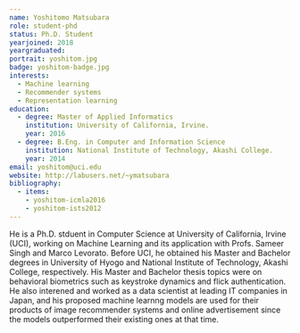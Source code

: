 ```yaml
---
name: Yoshitomo Matsubara
role: student-phd
status: Ph.D. Student
yearjoined: 2018
yeargraduated: 
portrait: yoshitom.jpg
badge: yoshitom-badge.jpg
interests:
  - Machine learning
  - Recommender systems
  - Representation learning
education:
  - degree: Master of Applied Informatics
    institution: University of California, Irvine.
    year: 2016
  - degree: B.Eng. in Computer and Information Science
    institution: National Institute of Technology, Akashi College.
    year: 2014
email: yoshitom@uci.edu
website: http://labusers.net/~ymatsubara
bibliography:
  - items:
    - yoshitom-icmla2016
    - yoshitom-ists2012
---
```


He is a Ph.D. stduent in Computer Science at University of California, Irvine (UCI), working on Machine Learning and its application with Profs. Sameer Singh and Marco Levorato. Before UCI, he obtained his Master and Bachelor degrees in University of Hyogo and National Institute of Technology, Akashi College, respectively. His Master and Bachelor thesis topics were on behavioral biometrics such as keystroke dynamics and flick authentication. He also interened and worked as a data scientist at leading IT companies in Japan, and his proposed machine learnng models are used for their products of image recommender systems and online advertisement since the models outperformed their existing ones at that time.
